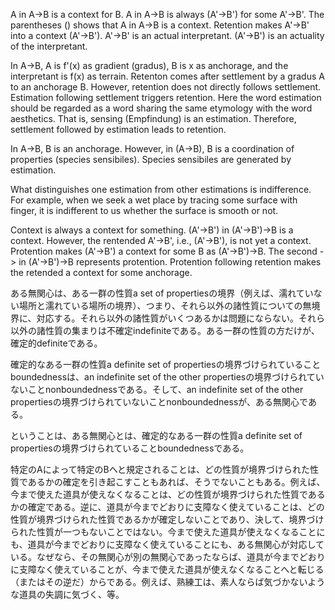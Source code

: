 A in A->B is a context for B. A in A->B is always (A'->B') for some A'->B'. The parentheses () shows that A in A->B is a context. Retention makes A'->B' into a context (A'->B'). A'->B' is an actual interpretant. (A'->B') is an actuality of the interpretant.

In A->B, A is f'(x) as gradient (gradus), B is x as anchorage, and the interpretant is f(x) as terrain. Retenton comes after settlement by a gradus A to an anchorage B. However, retention does not directly follows settlement. Estimation following settlement triggers retention. Here the word estimation should be regarded as a word sharing the same etymology with the word aesthetics. That is, sensing (Empfindung) is an estimation. Therefore, settlement followed by estimation leads to retention. 

In A->B, B is an anchorage. However, in (A->B), B is a coordination of properties (species sensibiles). Species sensibiles are generated by estimation.

What distinguishes one estimation from other estimations is indifference. For example, when we seek a wet place by tracing some surface with finger, it is indifferent to us whether the surface is smooth or not.

Context is always a context for something. (A'->B') in (A'->B')->B is a context. However, the rentended A'->B', i.e., (A'->B'), is not yet a context. Protention makes (A'->B') a context for some B as (A'->B')->B. The second -> in (A'->B')->B represents protention. Protention following retention makes the retended a context for some anchorage.

ある無関心は、ある一群の性質a set of propertiesの境界（例えば、濡れていない場所と濡れている場所の境界）、つまり、それら以外の諸性質についての無境界に、対応する。それら以外の諸性質がいくつあるかは問題にならない。それら以外の諸性質の集まりは不確定indefiniteである。ある一群の性質の方だけが、確定的definiteである。

確定的なある一群の性質a definite set of propertiesの境界づけられていることboundednessは、an indefinite set of the other propertiesの境界づけられていないことnonboundednessである。そして、an indefinite set of the other propertiesの境界づけられていないことnonboundednessが、ある無関心である。

ということは、ある無関心とは、確定的なある一群の性質a definite set of propertiesの境界づけられていることboundednessである。

特定のAによって特定のBへと規定されることは、どの性質が境界づけられた性質であるかの確定を引き起こすこともあれば、そうでないこともある。例えば、今まで使えた道具が使えなくなることは、どの性質が境界づけられた性質であるかの確定である。逆に、道具が今までどおりに支障なく使えていることは、どの性質が境界づけられた性質であるかが確定しないことであり、決して、境界づけられた性質が一つもないことではない。今まで使えた道具が使えなくなることにも、道具が今までどおりに支障なく使えていることにも、ある無関心が対応している。なぜなら、その無関心が別の無関心であったならば、道具が今までどおりに支障なく使えていることが、今まで使えた道具が使えなくなることへと転じる（またはその逆だ）からである。例えば、熟練工は、素人ならば気づかないような道具の失調に気づく、等。
